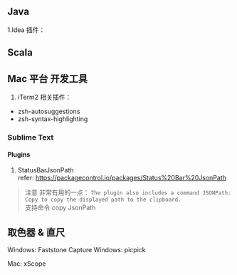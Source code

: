 ## Java
1.Idea
插件：


## Scala

<!-- ## Linux
1.Mac 终端： iTem2,Tabby
2.Neko 虚拟浏览器 -->

## Mac 平台 开发工具 
1. iTerm2 
相关插件：
* zsh-autosuggestions
* zsh-syntax-highlighting 

### Sublime Text  

#### Plugins    
1. StatusBarJsonPath        
refer:  https://packagecontrol.io/packages/Status%20Bar%20JsonPath          
> 注意 非常有用的一点： `The plugin also includes a command JSONPath: Copy to copy the displayed path to the clipboard.`       
支持命令 copy JsonPath      


## 取色器 & 直尺   

Windows: Faststone Capture
Windows: picpick

Mac: xScope


